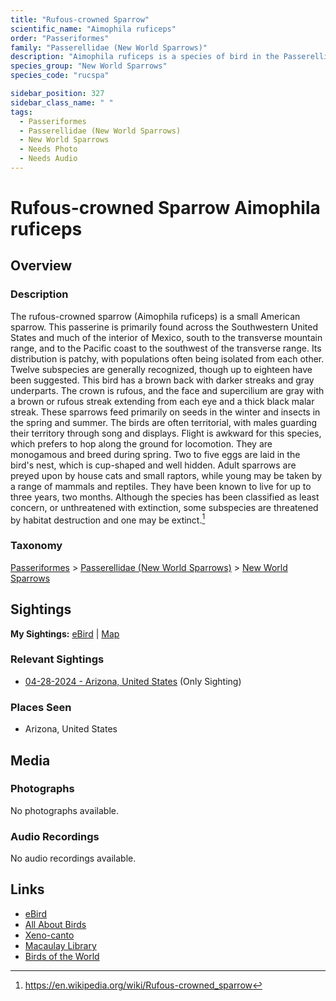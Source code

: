 ```yaml
---
title: "Rufous-crowned Sparrow"
scientific_name: "Aimophila ruficeps"
order: "Passeriformes"
family: "Passerellidae (New World Sparrows)"
description: "Aimophila ruficeps is a species of bird in the Passerellidae (New World Sparrows) family. It has been observed 1 times."
species_group: "New World Sparrows"
species_code: "rucspa"

sidebar_position: 327
sidebar_class_name: " "
tags: 
  - Passeriformes
  - Passerellidae (New World Sparrows)
  - New World Sparrows
  - Needs Photo
  - Needs Audio
---
```


# Rufous-crowned Sparrow <span className='sci_name'>Aimophila ruficeps</span>

## Overview

### Description
The rufous-crowned sparrow (Aimophila ruficeps) is a small American sparrow. This passerine is primarily found across the Southwestern United States and much of the interior of Mexico, south to the transverse mountain range, and to the Pacific coast to the southwest of the transverse range. Its distribution is patchy, with populations often being isolated from each other. Twelve subspecies are generally recognized, though up to eighteen have been suggested. This bird has a brown back with darker streaks and gray underparts. The crown is rufous, and the face and supercilium are gray with a brown or rufous streak extending from each eye and a thick black malar streak.
These sparrows feed primarily on seeds in the winter and insects in the spring and summer. The birds are often territorial, with males guarding their territory through song and displays. Flight is awkward for this species, which prefers to hop along the ground for locomotion. They are monogamous and breed during spring. Two to five eggs are laid in the bird's nest, which is cup-shaped and well hidden. Adult sparrows are preyed upon by house cats and small raptors, while young may be taken by a range of mammals and reptiles. They have been known to live for up to three years, two months. Although the species has been classified as least concern, or unthreatened with extinction, some subspecies are threatened by habitat destruction and one may be extinct.[^1]

[^1]: https://en.wikipedia.org/wiki/Rufous-crowned_sparrow

### Taxonomy
[Passeriformes](/tags/passeriformes) > [Passerellidae (New World Sparrows)](/tags/passerellidae-new-world-sparrows) > [New World Sparrows](/tags/new-world-sparrows)


## Sightings

**My Sightings:** [eBird](https://ebird.org/lifelist?r=world&time=life&spp=rucspa) | [Map](/map?species_code=rucspa)

### Relevant Sightings

* [04-28-2024 - Arizona, United States](https://ebird.org/checklist/S170824758) (Only Sighting)

### Places Seen

* Arizona, United States



## Media
### Photographs
No photographs available.

### Audio Recordings
No audio recordings available.

## Links
* [eBird](https://ebird.org/species/rucspa) 
* [All About Birds](https://www.allaboutbirds.org/guide/rucspa) 
* [Xeno-canto](https://www.xeno-canto.org/species/aimophila-ruficeps) 
* [Macaulay Library](https://search.macaulaylibrary.org/catalog?taxonCode=rucspa&sort=rating_rank_desc)
* [Birds of the World](https://birdsoftheworld.org/bow/species/rucspa)
